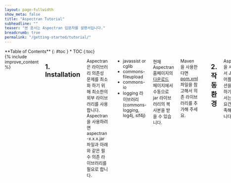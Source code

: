 ```yaml
---
layout: page-fullwidth
show_meta: false
title: "Aspectran Tutorial"
subheadline: ""
teaser: "본 문서는 Aspectran 입문자를 설명서입니다."
breadcrumb: true
permalink: "/getting-started/tutorial/"
---
```

<!--more-->

<div class="row">

<div class="medium-4 medium-push-8 columns" markdown="1">
<div class="panel radius" markdown="1">
**Table of Contents**
{: #toc }
*  TOC
{:toc}
</div>
</div><!-- /.medium-4.columns -->

<div class="medium-8 medium-pull-4 columns" markdown="1">
{% include improve_content %}

## 1. Installation
Aspectran은 라이브러리 의존성 문제를 최소화 하기 위해 최소한의 외부 라이브러리를 사용합니다.
Aspectran을 사용하려면 aspectran-x.x.x.jar 파일과 아래와 같은 필수 의존 라이브러리를 필요로 합니다.

* javassist or cglib
* commons-fileupload
* commons-io
* logging 라이브러리(commons-logging, log4j, slf4j)

현재 Aspectran 홈페이지의 [다운로드](http://www.aspectran.com/download/) 페이지에서 수동으로 jar 라이브러리의 복사본을 받을 수 있습니다.

Maven을 사용한다면 [pom.xml](https://github.com/topframe/aspectran/blob/master/pom.xml) 파일을 참고해서 의존 라이브러리를 추가해 주세요.

- - -

## 2. 작동 환경
Aspectran을 사용해서 Java 웹 어플리케이션을 개발하기 위해서는 다음 요건을 충족해야 합니다.

* Java 6 이상
* Servlet 2.5 이상

- - -

## 3. 웹 컨테이너에 서블릿으로 등록하기

### 3.1 web.xml 설정

Aspectran Configuration에 필요한 초기화 파라메터 `aspectran:config`를 정의하고,
`AspectranServiceListener`를 등록해서 `ActivityContext`를 생성하도록 했습니다.
요청 URI가 `/example/`이면 `WebActivityServlet`라는 서블릿이 처리하도록 했습니다.
스케쥴러를 사용할 경우 개발환경에서 Job을 직접 실행해 볼 수 있도록 `/scheduler/`로 시작하는 URL도 맵핑했습니다.

만약 `WebActivityServlet`라는 서블릿이 처리하지 못하는 요청은 `DefaultServlet`으로 처리권을 넘겨줍니다.
`DefaultServlet`의 이름은 명시적으로 지정하지 않았지만, 내부적으로 웹어플리케이션 서버 종류에 따라서 자동으로 판단합니다.
잘 알려진 웹어플리케이션 서버가 아닐 경우 `DefaultServlet`의 이름을 수동으로 명시할 수도 있습니다.

{% highlight xml %}
<?xml version="1.0" encoding="utf-8"?>
<web-app xmlns="http://xmlns.jcp.org/xml/ns/javaee"
         xmlns:xsi="http://www.w3.org/2001/XMLSchema-instance"
         xsi:schemaLocation="http://xmlns.jcp.org/xml/ns/javaee http://xmlns.jcp.org/xml/ns/javaee/web-app_3_1.xsd"
         version="3.1">
  <display-name>aspectran-examples</display-name>
  <welcome-file-list>
    <welcome-file>index.html</welcome-file>
    <welcome-file>index.jsp</welcome-file>
  </welcome-file-list>
  <context-param>
    <param-name>aspectran:config</param-name>
    <param-value>
      context: {
        root: "/WEB-INF/aspectran/config/getting-started.xml"
        encoding: "utf-8"
        resources: [
          "/WEB-INF/aspectran/config"
          "/WEB-INF/aspectran/classes"
          "/WEB-INF/aspectran/lib"
        ]
        hybridLoading: false
        autoReloading: {
          reloadMethod: hard
          observationInterval: 5
          startup: true
        }
      }
      scheduler: {
        startDelaySeconds: 10
        waitOnShutdown: true
        startup: false
      }
    </param-value>
  </context-param>
  <listener>
    <listener-class>com.aspectran.web.startup.listener.AspectranServiceListener</listener-class>
  </listener>
  <servlet>
    <servlet-name>aspectran-example</servlet-name>
    <servlet-class>com.aspectran.web.startup.servlet.WebActivityServlet</servlet-class>
    <load-on-startup>1</load-on-startup>
  </servlet>
  <servlet-mapping>
    <servlet-name>aspectran-example</servlet-name>
    <url-pattern>/example/*</url-pattern>
  </servlet-mapping>
  <!-- 실제 운영환경에서는 스케쥴러의 Job에 직접 접근할 수 없도록 서블릿매핑을 제거하도록 합니다. -->
  <servlet-mapping>
    <servlet-name>aspectran-example</servlet-name>
    <url-pattern>/scheduler/*</url-pattern>
  </servlet-mapping>
</web-app>
{% endhighlight %}

### 3.2 초기화 파라메터 정의

먼저 컨텍스트 초기화 파라메터 `aspectran:config`를 정의합니다.
`aspectran:config` 파라메터는 **APON**(*Aspectran Parameter Object Notation*) 문서형식의 설정 값을 가질 수 있습니다.

> ***APON***(Aspectran Parameter Object Notation)은 ***JSON*** 과 표기법이 비슷합니다.
> 미리 정해진 형식의 파라메터를 주고 받기 위해서 새롭게 개발된 표기법입니다.

| 파라메터 | 설명 |
|-----------|-------|
| **context** | Aspectran 환경설정을 위한 정의 |
| **context.root** | 환경 설정을 위해 가장 먼저 참조할 xml 파일의 경로  |
| **context.encoding** | XML 파일을 APON 문서형식으로 변환시에 문자열 인코딩 방식을 지정 |
| **context.resources** | Aspectran에서 별도로 관리할 수 있는 리소스의 경로를 배열로 지정 (Aspectran은 계층형의 ClassLoader를 별도로 내장하고 있습니다.) ex) WEB-INF/aspectran/config, WEB-INF/aspectran/classes, WEB-INF/aspectran/lib, file:/c:/Users//Projects/java/classes |
| **context.hybridLoading** | 환경 설정을 빠르게 로딩하기 위해 다수의 XML 파일을 APON 문서형식으로 변환할지 여부를 지정합니다. XML 형식의 환경 설정 파일이 수정되면 APON 파일로 변환되고,  다음 기동 시에 XML 파일을 로딩하는 것이 아니라 APON 파일을 찾아서 로딩합니다. 다수의 XML 파일을 파싱하는 걸리는 시간을 단축할 수 있습니다. |
| **context.autoReloading** | 리소스 자동 갱신 기능에 대한 정의 (Aspectran에서 별도로 관리하는 리소스에 대해서는 WAS를 재시작을 하지 않더라도 자동 갱신이 가능합니다.) |
| **context.autoReloading.reloadMethod** | 리소스의 갱신 방법을 지정 (hard: Java Class 갱신 가능 , soft: 환경 설정 내역만 갱신 가능) |
| **context.autoReloading.observationInterval** | 리소스가 수정 여부를 관찰하는 시간 간격을 초 단위로 지정 |
| **context.autoReloading.startup** | 리소스 자동 갱신 기능을 사용할지 여부를 지정 |
| **scheduler** | 스케쥴러 동작환경을 위한 정의 |
| **scheduler.startDelaySeconds** | 모든 환경이 초기화된 후 스케쥴러가 기동될 수 있도록 시간 간격을 초 단위로 지정 |
| **scheduler.waitOnShutdown** | 실행중인 Job이 종료되기를 기다렸다가 스케쥴러를 종료할지 여부를 지정 |
| **scheduler.startup** | 스케쥴러를 기동할지 여부를 지정 |

### 3.2 AspectranServiceListener 등록
`<listner-class>`에  `com.aspectran.web.startup.listener.AspectranServiceListener`를 지정합니다.
AspectranServiceListener는 컨텍스트 초기화 파라메터 `aspectran:config`의 설정 내용으로 Aspectran 서비스 환경을 구성하고, Application Scope를 가지고 있습니다.

> AspectranServiceListener에 의해 기동된 Aspectran 서비스는 여러 WebActivityServlet에서 사용될 수 있습니다.
> 즉, 전역적인 하나의 Aspectran 서비스 환경을 구성할 수 있습니다.

### 3.3 WebActivityServlet 등록
`<servlet-class>`에 `com.aspectran.web.startup.servlet.WebActivityServlet`을 지정합니다.
`<servlet-name>`에는 Aspectran 서비스를 위한 서블릿이라는 의미의 고유한 서블릿 이름을 부여해 주기 바랍니다.

> 서블릿 초기화 파라메터로 `aspectran:cofnig`를 정의하면 서블릿만의 단독 Aspectran 서비스 환경을 구성합니다.
> 즉, 전역 Aspectran 서비스를 사용하지 않습니다.

### 3.4 서블릿 URL 패턴 등록
`<url-pattern>`에 해당하는 요청은 `WebActivityServlet`이 처리할 수 있도록 합니다.
만약 `<url-pattern>`을 `/example/*`로 지정하면 `/example/`로 시작하는 이름을 가진 Translet이 실행됩니다.

> Aspectran의 Translet이란?
> 요청을 받고 결과 값을 적절히 가공해서 응답하는 처리자를 Aspectran 내부에서는 Translet이라고 명명하였습니다.
> Translet은 고유 이름을 가지고 있으며, 요청 URI와 직접적으로 매핑이 됩니다.
> 스케쥴러의 Job도 Translet을 통해서 실행이 됩니다.

### 3.5 DefaultServlet 이름 지정하기
요청 URI에 해당하는 Translet이 존재하지 않을 경우 서블릿 컨테이너의 DefaultServlet에게 넘겨주는 역할을 하는 핸들러가 항상 동작하고 있습니다.
그 핸들러의 이름은 DefaultServletHttpRequestHandler입니다. DefaultServletHttpRequestHandler는 DefaultServlet의 이름이 무엇인지 자동으로 판단합니다.
만약 DefaultServlet의 이름이 다르게 지정되어야 할 경우 아래와 같은 초기화 파라메터를 추가합니다.

{% highlight xml %}
<context-param>
    <param-name>aspectran:defaultServletName</param-name>
    <param-value>default</param-value>
</context-param>
{% endhighlight %}

- - -

## 4. 환경 설정

### 4.1 Aspectran Configuration
Aspectran Configuration은 XML 파일로 작성을 합니다.
DTD(*Document Type Definition*)에는 루트 엘리멘트 `aspectran`은 7개의 자식 엘리멘트를 가질 수 있다고 정의되어 있습니다.
7개 중에 3개의 엘리멘트(*aspect, bean, translet*)는 Aspectran을 대표하는 가장 핵심적인 엘리멘트입니다.

**Aspectran의 핵심 구성요소**
* ***aspect*** - 관점 지향 프로그래밍(AOP) 지원. Bean과 Translet을 관통하여 특정 기능을 주입할 수 있는 기능을 제공
* ***bean*** - IoC, DI의 대상이 되는 객체를 정의
* ***translet*** - 요청 URI와 맵핑되어 비지니스 로직을 처리하고 응답하는 역할을 담당

{% highlight dtd %}
<!ELEMENT aspectran (
		description?,
		(settings? | typeAliases* | aspect* | bean* | translet* | import*)*
)>
{% endhighlight %}

가장 간단한



web.xml 파일에서 `context.root`의 값을 "/WEB-INF/aspectran/config/getting-started.xml"로 지정했습니다.
`getting-started.xml` 파일은 Aspectran의 몇 가지 특징을 설명하기 위해 작성되었습니다.

***getting-started.xml***
{% highlight xml %}
<?xml version="1.0" encoding="utf-8"?>
<!DOCTYPE aspectran PUBLIC "-//aspectran.com//DTD Aspectran 1.0//EN"
                           "http://aspectran.github.io/dtd/aspectran-1.0.dtd">

<aspectran>

  <description>
    Aspectran Tutorial 작성을 위한 Aspectran Configuration입니다.
  </description>

  <!-- 기본 설정 -->
  <settings>
    <setting name="transletNamePattern" value="/example/*"/>
  </settings>

  <bean id="*" mask="com.aspectran.example.**.*" class="com.aspectran.example.**.*Action" scope="singleton">
    <description>
      com.aspectran.eaxmple 패키지 하위의 모든 경로에서 클래스 이름이 "Action"으로 끝나는 클래스를
      모두 찾아서 Bean으로 등록합니다.
      만약 com.aspectran.example.sample.SampleAction 클래스가 검색되었다면
      Mask 패턴 "com.aspectran.example.**.*"에 의해 최종적으로 Bean ID는 "sample.SampleAction"이 됩니다.
    </description>
    <filter>
      exclude: [
        "com.aspectran.example.common.**.*"
        "com.aspectran.example.sample.**.*"
      ]
    </filter>
  </bean>

  <bean id="advice.*" mask="com.aspectran.example.**.*" class="com.aspectran.example.**.*Advice" scope="singleton">
    <description>
      com.aspectran.eaxmple 패키지 하위의 모든 경로에서 클래스 이름이 "Advice"으로 끝나는 클래스를
      모두 찾아서 ID가 "advice."으로 시작하는 Bean으로 등록합니다.
      만약 com.aspectran.example.sample.SampleAction 클래스가 검색되었다면
      Mask 패턴 "com.aspectran.example.**.*"에 의해 최종적으로 Bean ID는 "advice.sample.SampleAction"이 됩니다.
    </description>
    <filter class="com.aspectran.example.common.UserClassScanFilter"/>
  </bean>

  <bean id="sampleBean" class="com.aspectran.example.sample.SampleBean" scope="singleton"/>

  <bean id="multipartRequestWrapperResolver" class="com.aspectran.support.http.multipart.MultipartRequestWrapperResolver" scope="singleton">
    <description>
      multipart/form-data request를 처리하기 위해서 반드시 지정해야 합니다.
    </description>
    <property>
      <item name="maxRequestSize" value="10M"/>
      <item name="temporaryFilePath" value="/d:/temp"/>
      <item name="allowedFileExtensions" value=""/>
      <item name="deniedFileExtensions" value=""/>
    </property>
  </bean>

  <bean id="jspViewDispatcher" class="com.aspectran.web.view.JspViewDispatcher" scope="singleton">
    <description>
      Aspectran의 Translet이 처리한 결과값을 화면에 표현하기 위해 JSP를 이용합니다.
    </description>
    <property>
      <item name="templateFilePrefix">/WEB-INF/jsp/</item>
      <item name="templateFileSuffix">.jsp</item>
    </property>
  </bean>

  <aspect id="defaultRequestRule">
    <description>
      요청 정보를 분석하는 단계에서 사용할 기본 환경 변수를 정의합니다.
      multipart/form-data request를 처리하기 위해 multipartRequestWrapperResolver를 지정합니다.
    </description>
    <joinpoint scope="request"/>
    <settings>
      <setting name="characterEncoding" value="utf-8"/>
      <setting name="multipartRequestWrapperResolver" value="multipartRequestWrapperResolver"/>
    </settings>
  </aspect>

  <aspect id="defaultResponseRule">
    <description>
      요청에 대해 응답하는 단계에서 사용할 기본 환경 변수를 정의합니다.
      기본 viewDispatcher를 지정합니다.
    </description>
    <joinpoint scope="response"/>
    <settings>
      <setting name="characterEncoding" value="utf-8"/>
      <setting name="defaultContentType" value="text/html"/>
      <setting name="viewDispatcher" value="jspViewDispatcher"/>
    </settings>
  </aspect>

  <aspect id="defaultExceptionHandlingRule">
    <description>
      Translet의 이름이 "/example"로 시작하는 Translet을 실행하는 중에 발생하는 에러 처리 규칙을 정의합니다.
    </description>
    <joinpoint scope="translet">
      <pointcut>
        target: {
          translet: "/example/*"
        }
      </pointcut>
    </joinpoint>
    <exceptionRaised>
      <description>
        에러요인과 응답 컨텐츠의 형식에 따라 처리방식을 다르게 정할 수 있습니다.
        exceptionType을 지정하지 않으면 모든 exception에 반응합니다.
      </description>
      <responseByContentType exceptionType="java.lang.reflect.InvocationTargetException">
        <transform type="transform/xml" contentType="text/xml">
          <echo id="result">
            <item type="map">
              <value name="errorCode">E0001</value>
              <value name="message">error occured.</value>
            </item>
          </echo>
        </transform>
        <transform type="transform/json" contentType="application/json">
          <echo id="result">
            <item type="map">
              <value name="errorCode">E0001</value>
              <value name="message">error occured.</value>
            </item>
          </echo>
        </transform>
      </responseByContentType>
    </exceptionRaised>
  </aspect>

  <aspect id="helloWorldAdvice">
    <description>
      요청 URI가 "/example/"로 시작하고,
      helloworld.HelloWorldAction 빈에서 echo, helloWorld, counting 메쏘드 호출 전 후로
      환영인사와 작별인사를 건넵니다.
    </description>
    <joinpoint scope="translet">
      <pointcut>
        target: {
          +: "/example/**/*@helloworld.HelloWorldAction^echo|helloWorld|counting"
        }
      </pointcut>
    </joinpoint>
    <advice bean="advice.helloworld.HelloWorldAdvice">
      <before>
        <action method="wellcome"/>
      </before>
      <after>
        <action method="goodbye"/>
      </after>
    </advice>
  </aspect>

  <aspect id="checkCountRangeAdvice">
    <description>
      요청 URI가 "/example/counting"이고,
      요청 헤더 분석을 완료한 시점에 advice.helloworld.HelloWorldAdvice 빈의 checkCountRange 메쏘드가 실행됩니다.
      checkCountRange 메쏘드는 카운팅할 숫자의 범위가 적합한지 검사합니다.
      만약 적합하지 않을 경우 안전한 값으로 변경합니다.
    </description>
    <joinpoint scope="request">
      <pointcut>
        target: {
          +: "/example/counting"
        }
      </pointcut>
    </joinpoint>
    <advice bean="advice.helloworld.HelloWorldAdvice">
      <after>
        <action method="checkCountRange"/>
      </after>
    </advice>
  </aspect>

  <translet name="echo">
    <description>
      "Hello, World."라는 문구를 텍스트 형식의 컨텐츠로 응답합니다.
      특정 Action을 실행하지 않아도 간단한 텍스트 기반의 컨텐츠를 생산할 수 있습니다.
    </description>
    <transform type="transform/text" contentType="text/plain">
      <template>
        Hello, World.
      </template>
    </transform>
  </translet>

  <translet name="helloWorld">
    <description>
      helloworld.HelloWorldAction 빈에서 helloWorld 메쏘드를 실행해서 "Hello, World."라는
      문구를 텍스트 형식의 컨텐츠로 응답합니다.
    </description>
    <transform type="transform/text" contentType="text/plain">
      <action bean="helloworld.HelloWorldAction" method="helloWorld"/>
    </transform>
  </translet>

  <translet name="counting">
    <description>
      시작 값과 마지막 값을 파라메터로 받아서 숫자를 출력하는 Translet입니다.
      request 영역의 attribute가 생성된 후에 숫자의 범위가 유효한지를 검사하는
      checkCountRangeAdvice Aspect가 작동됩니다.
    </description>
    <request>
      <attribute>
        <item name="from"/>
        <item name="to"/>
      </attribute>
    </request>
    <content>
      <action id="count1" bean="helloworld.HelloWorldAction" method="counting">
        <argument>
          <item valueType="int">@{from}</item>
          <item valueType="int">@{to}</item>
        </argument>
      </action>
    </content>
    <response>
      <transform type="transform/xml"/>
    </response>
  </translet>

  <translet name="*" path="/WEB-INF/jsp/**/*.jsp">
    <description>
      '/WEB-INF/jsp/' 디렉토리 하위 경로에서 모든 JSP 파일을 찾아서 Translet 등록을 자동으로 합니다.
      viewDispatcher는 defaultResponseRule Aspect에서 지정한 jspViewDispatcher를 사용합니다.
      검색된 jsp 파일의 경로는 template 요소의 file 속성 값으로 지정됩니다.
    </description>
    <dispatch>
      <template/>
    </dispatch>
  </translet>

  <!-- RESTful 방식의 Translet을 불러들입니다. -->
  <import file="/WEB-INF/aspectran/config/restful-translets.xml"/>

  <!-- 스케쥴러 환경설정을 불러들입니다. -->
  <import file="/WEB-INF/aspectran/config/example-scheduler.xml"/>

</aspectran>
{% endhighlight %}

### 4.1 환경 설정 상수
Aspectran의 기본 설정 항목에 대해 설명합니다.

| 설정 항목명 | 설명 | 사용가능한 값 | 기본 값 |
|---|---|---|---|
| **transletNamePattern** | Translet 이름의 패턴. Translet 이름 문자열은 `<servlet-mapping>` 의 `<url-pattern>`의 값으로 시작해야 접근이 가능합니다.  | ex) /example/*.do | 설정하지 않음 |
| **transletNamePrefix** | `transletNamePattern` 대신 prefix와 suffix를 지정할 수 있습니다. | ex) /example/ | 설정하지 않음 |
| **transletNameSuffix** | `transletNamePattern` 대신 prefix와 suffix를 지정할 수 있습니다. | ex) .do | 설정하지 않음 |
| **transletInterfaceClass** | 사용자 정의 Translet의 인터페이스 클래스를 지정합니다. | ex) com.aspectran.example.common.MyTranslet | 설정하지 않으면 내장 Translet을 사용 |
| **transletImplementClass** | 사용자 정의 Translet의 구현 클래스를 지정합니다. | ex) com.aspectran.example.common.MyTransletImpl | 설정하지 않으면 내장 Translet을 사용 |
| **nullableContentId** | `<content>`의 id 속성을 생략할 수 있는지 여부를 지정합니다. | true or false | true |
| **nullableActionId** | `<action>`의 id 속성을 생략할 수 있는지 여부를 지정합니다. | true or false | true |
| **beanProxifier** | 자바 바이트코드 생성기(Byte Code Instumentation, BCI) 라이브러리를 지정합니다. | javassist or cglib or jdk | javassist |
| **pointcutPatternVerifiable** | pointcut 패턴의 유효성을 체크할지 여부를 지정합니다. | true or false | true |

위 설정항목을 대부분 사용한 `settings` 엘리먼트의 예제입니다.
```xml
<settings>
		<setting name="transletNamePattern" value="/example/*"/>
		<setting name="transletInterfaceClass" value="com.aspectran.example.common.MyTranslet"/>
		<setting name="transletImplementClass" value="com.aspectran.example.common.MyTransletImpl"/>
		<setting name="nullableContentId" value="true"/>
		<setting name="nullableActionId" value="true"/>
		<setting name="beanProxifier" value="javassist"/>
		<setting name="pointcutPatternVerifiable" value="true"/>
</settings>
```

### 4.2 Bean 정의
Bean을 정의하는 방법은 두 가지가 있습니다. 와일드카드를 사용해서 Bean 클래스를 일괄 스캔해서 자동으로 Bean을 등록할 수 있습니다.

#### Bean을 한 개씩 정의하는 방법
```xml
<!-- Aspectran의 Translet이 처리한 결과값을 화면에 표현하기 위해 JSP를 이용합니다. -->
<bean id="jspViewDispatcher" class="com.aspectran.web.view.JspViewDispatcher" scope="singleton">
	<property>
		<item name="templatePathPrefix">/WEB-INF/jsp/</item>
		<item name="templatePathSuffix">.jsp</item>
	</property>
</bean>
```
```xml
<bean id="sampleBean" class="com.aspectran.example.sample.SampleBean" scope="singleton"/>
```

#### 클래스패스에 존재하는 Bean을 일괄 스캔해서 정의하는 방법

com.aspectran.eaxmple 패키지 하위의 모든 경로에서 클래스 이름이 "Action"으로 끝나는 클래스를 모두 찾아서 Bean으로 등록합니다.
> ex) com.aspectran.example.sample.SampleAction 클래스의 Bean ID는 "sample.SampleAction"이 됩니다.

```xml
<beans id="*" class="com.aspectran.example.**.*Action" scope="singleton"/>
```

com.aspectran.eaxmple 패키지 하위의 모든 경로에서 클래스 이름이 "Advice"으로 끝나는 클래스를 모두 찾아서 ID가 "advice."으로 시작하는 Bean으로 등록합니다. 제외할 클래스를 지정할 수 있습니다.
> ex) com.aspectran.example.sample.SampleAdvice 클래스의 Bean ID는 "advice.sample.SampleAdvice"이 됩니다.

```xml
<bean id="advice.*" class="com.aspectran.example.**.*Advice" scope="singleton">
	<filter>
		exclude: [
			"com.aspectran.example.common.**.*"
			"com.aspectran.example.sample.**.*"
		]
	</filter>
</bean>
```

사용자 정의 필터 클래스를 지정할 수 있습니다.
`com.aspectran.core.context.bean.scan.ClassScanFilter` 인터페이스를 구현해야 합니다.

```xml
<bean id="advice.*" class="com.aspectran.example.**.*Advice" scope="singleton">
	<filter class="com.aspectran.example.common.UserClassScanFilter"/>
</bean>
```

#### 와일드카드를 사용해서 여러 클래스를 지정하기
class 속성 값에 사용할 수 있는 와일드카드 문자들은  `*, ?, +` 이고, Escape 문자로 `\` 문자를 사용할 수 있습니다.
여러 패키지를 포함할 경우 `.**.` 문자를 중간에 사용하면 되는데, 예를들어 `com.**.service.*.*Action`과 같이 사용할 수 있습니다.

#### Bean ID 부여 규칙
검색된 여러 개의 클래스에 대하여 Bean ID를 부여하는 규칙은 다음과 같습니다.
* 와일드카드 문자가 시작되는 지점부터 끝까지를 Bean ID로 인식합니다.
예를들어 `com.aspectran.example.**.*Action`에 해당하는 클래스가 `com.aspectran.example.hellloworld.HelloWorldAction`이면 Bean의 ID는 `helloworld.HelloWorldAction`으로 인식합니다..
* id 속성에 `*` 구분자를 포함할 경우 `*` 구분자를 기준으로 앞에 있는 있는 문자열과 뒤에 있는 문자열을 인식한 Bean ID의 앞뒤로 연결합니다. 예를들어 id가 `advice.*`이면 조합된 Bean ID는 `advice.helloworld.HelloWorldAdvice`가 됩니다.

#### Bean을 다음과 같이 상세하게 정의할 수도 있습니다.

```xml
<bean id="sampleBean">
	<features>
		<class>com.aspectran.sample.SampleAction</class>
		<scope>singleton</scope>
		<initMethod>initialize</initMethod>
		<destroyMethod>destory</destroyMethod>
		<lazyInit>true</lazyInit>
	</features>
	<constructor>
		<arguments>
			<item>arg1</item>
			<item type="list" valueType="int">
				<value>1</value>
				<value>2</value>
				<value>3</value>
			</item>
		</arguments>
	</constructor>
	<properties>
		<item name="name">david</item>
		<item name="grade" type="list">
			<value>A</value>
			<value>B</value>
		</item>
		<item name="amount" type="map">
			<value name="food" valueType="float">123456</value>
			<value name="transportation expenses" valueType="1234">value</value>
		</item>
		<item name="anotherBean">
			<reference bean="anotherBean"/>
		</item>
	</properties>
</bean>
```

### 4.3 Aspect 정의
Aspectran이 지원하는 AOP(Aspect Oriented Programming)는 다른 프레임웤에 비해 사용법이 쉽습니다.
Aspectran의 AOP는 Translet, Bean 영역 내에서의 메쏘드 호출 조인포인트(Joingpoint)를 지원합니다.

Aspect는 다음 용도로 사용될 수 있습니다.
* 핵심 비지니스 로직과 공통적인 부가 비지니스 로직을 분리해서 코드를 작성할 수 있습니다.
  > ex) 로깅, 인증, 권한, 성능 테스트
* 트랜잭션 처리
  > 주로 데이터베이스 트랜잭션 기능을 지원하기 사용합니다.

#### Aspect를 이용해서 환경변수 선언하기
Aspectran은 외부의 접속 요청을 Translet이 받아서 처리합니다. Translet의 내부에는 Request, Contents, Response 라는 세 가지 영역이 있습니다. Translet과 Request, Contents, Response 영역에서 참조할 수 있는 공통 환경변수를 선언할 수 있습니다.
> Translet 내부의 세 가지 영역
> * Request: 요청 정보를 분석하는 영역
> * Contents: 액션을 실행하고 결과 값을 생산하는 영역
> * Response: 생산된 결과 값을 출력하는 영역

```xml
<!-- 요청 정보를 분석하는 단계에서 사용할 기본 환경 변수를 정의합니다. -->
<aspect id="defaultRequestRule">
	<joinpoint scope="request"/>
	<settings>
		<setting name="characterEncoding" value="utf-8"/>
		<setting name="multipart.maxRequestSize" value="10M"/>
		<setting name="multipart.temporaryFilePath" value="/d:/"/>
	</settings>
</aspect>

<!-- 요청에 대해 응답하는 단계에서 사용할 기본 환경 변수를 정의합니다. -->
<aspect id="defaultResponseRule">
	<joinpoint scope="response"/>
	<settings>
		<setting name="characterEncoding" value="utf-8"/>
		<setting name="defaultContentType" value="text/html"/>
		<setting name="viewDispatcher" value="jspViewDispatcher"/>
	</settings>
</aspect>
```


<a class="radius button small" href="{{ site.baseurl }}/documentation/">Check out the documentation for all the tricks ›</a>


 [1]: {{ site.baseurl }}/documentation/

 </div><!-- /.medium-8.columns -->
 </div><!-- /.row -->
